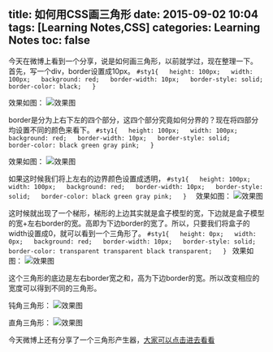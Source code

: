 title: 如何用CSS画三角形
date: 2015-09-02 10:04
tags: [Learning Notes,CSS]
categories: Learning Notes
toc: false 
---

今天在微博上看到一个分享，说是如何画三角形，以前就学过，现在整理一下。
首先，写一个div，border设置成10px。
    ```
    #sty1{  
        height: 100px;  
        width: 100px;  
        background: red;  
        border-width: 10px;  
        border-style: solid;  
        border-color: black;  
    }  
    ```

效果如图：
![效果图](http://img.blog.csdn.net/20150902100846899?watermark/2/text/aHR0cDovL2Jsb2cuY3Nkbi5uZXQv/font/5a6L5L2T/fontsize/400/fill/I0JBQkFCMA==/dissolve/70/gravity/Center)

border是分为上右下左的四个部分，这四个部分究竟如何分界的？现在将四部分均设置不同的颜色来看下。
    ```
    #sty1{  
        height: 100px;  
        width: 100px;  
        background: red;  
        border-width: 10px;  
        border-style: solid;  
        border-color: black green gray pink;  
    }  
    ```

效果如图：
![效果图](http://img.blog.csdn.net/20150902101103429?watermark/2/text/aHR0cDovL2Jsb2cuY3Nkbi5uZXQv/font/5a6L5L2T/fontsize/400/fill/I0JBQkFCMA==/dissolve/70/gravity/Center)

如果这时候我们将上左右的边界颜色设置成透明，
    ```
    #sty1{  
        height: 100px;  
        width: 100px;  
        background: red;  
        border-width: 10px;  
        border-style: solid;  
        border-color: black green gray pink;  
    }  
    ```
效果如图：
![效果图](http://img.blog.csdn.net/20150902101322739?watermark/2/text/aHR0cDovL2Jsb2cuY3Nkbi5uZXQv/font/5a6L5L2T/fontsize/400/fill/I0JBQkFCMA==/dissolve/70/gravity/Center)

这时候就出现了一个梯形，梯形的上边其实就是盒子模型的宽，下边就是盒子模型的宽+左右border的宽。高即为下边border的宽了。所以，只要我们将盒子的width设置成0，就可以看到一个三角形了。
    ```
    #sty1{  
        height: 0px;  
        width: 0px;  
        background: red;  
        border-width: 10px;  
        border-style: solid;  
        border-color: transparent transparent black transparent;  
    } 
    ```
效果如图：
![效果图](http://img.blog.csdn.net/20150902101322739?watermark/2/text/aHR0cDovL2Jsb2cuY3Nkbi5uZXQv/font/5a6L5L2T/fontsize/400/fill/I0JBQkFCMA==/dissolve/70/gravity/Center)

这个三角形的底边是左右border宽之和，高为下边border的宽。所以改变相应的宽度可以得到不同的三角形。

钝角三角形：
![效果图](http://img.blog.csdn.net/20150902101802180?watermark/2/text/aHR0cDovL2Jsb2cuY3Nkbi5uZXQv/font/5a6L5L2T/fontsize/400/fill/I0JBQkFCMA==/dissolve/70/gravity/Center)

直角三角形：
![效果图](http://img.blog.csdn.net/20150902101842135?watermark/2/text/aHR0cDovL2Jsb2cuY3Nkbi5uZXQv/font/5a6L5L2T/fontsize/400/fill/I0JBQkFCMA==/dissolve/70/gravity/Center)

今天微博上还有分享了一个三角形产生器，[大家可以点击进去看看](http://apps.eky.hk/css-triangle-generator/zh-hant)